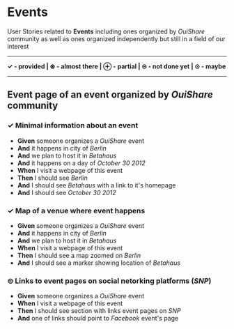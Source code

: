 # Events
User Stories related to **Events** including ones organized by *OuiShare* community as well as ones organized independently but still in a field of our interest


---


**✓ - provided | ⊛ - almost there | ⊕ - partial | ⊝ - not done yet | ⊙ - maybe**


---

## Event page of an event organized by *OuiShare* community

### ✓ Minimal information about an event

* **Given** someone organizes a *OuiShare* event
 * **And** it happens in city of *Berlin*
 * **And** we plan to host it in *Betahaus*
 * **And** it happens on a day of *October 30 2012*
* **When** I visit a webpage of this event
* **Then** I should see *Berlin*
 * **And** I should see *Betahaus* with a link to it's homepage
 * **And** I should see *October 30 2012*
 

### ✓ Map of a venue where event happens

* **Given** someone organizes a *OuiShare* event
 * **And** it happens in city of *Berlin*
 * **And** we plan to host it in *Betahaus*
* **When** I visit a webpage of this event
* **Then** I should see a map zoomed on *Berlin*
 * **And** I should see a marker showing location of *Betahaus*
 

### ⊝ Links to event pages on social netorking platforms (*SNP*)

* **Given** someone organizes a *OuiShare* event
* **When** I visit a webpage of this event
* **Then** I should see section with links event pages on *SNP*
 * **And** one of links should point to *Facebook* event's page